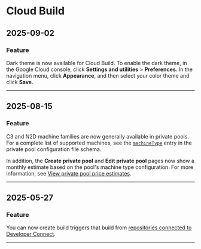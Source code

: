 # Cloud Build

## 2025-09-02

### Feature

Dark theme is now available for Cloud Build. To enable the dark theme, in the Google Cloud console, click **Settings and utilities** > **Preferences**. In the navigation menu, click **Appearance**, and then select your color theme and click **Save**.

---
## 2025-08-15

### Feature

C3 and N2D machine families are now generally available in private pools. For a complete list of supported machines, see the [`machineType`](https://cloud.google.com/build/docs/private-pools/private-pool-config-file-schema#machinetype) entry in the private pool configuration file schema.

In addition, the **Create private pool** and **Edit private pool** pages now show a monthly estimate based on the pool's machine type configuration. For more information, see [View private pool price estimates](https://cloud.google.com/build/docs/private-pools/create-manage-private-pools#view-price).

---
## 2025-05-27

### Feature

You can now create build triggers that build from [repositories connected to Developer Connect](https://cloud.google.com/build/docs/triggers#devcon-triggers).

---
